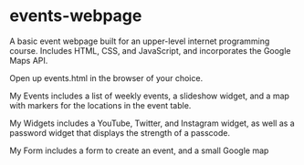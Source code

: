 # events-webpage
A basic event webpage built for an upper-level internet programming course. Includes HTML, CSS, and JavaScript, and incorporates the Google Maps API.

Open up events.html in the browser of your choice. 

My Events includes a list of weekly events, a slideshow widget, and a map with markers for the locations in the event table.

My Widgets includes a YouTube, Twitter, and Instagram widget, as well as a password widget that displays the strength of a passcode.

My Form includes a form to create an event, and a small Google map
